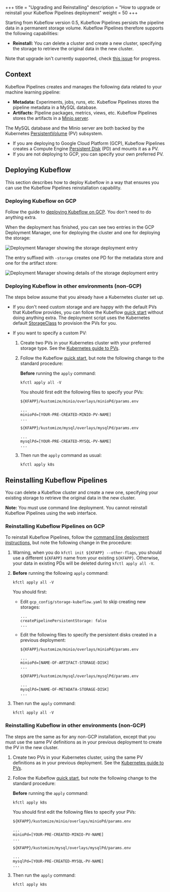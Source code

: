+++
title = "Upgrading and Reinstalling"
description = "How to upgrade or reinstall your Kubeflow Pipelines deployment"
weight = 50
+++

Starting from Kubeflow version 0.5, Kubeflow Pipelines persists the
pipeline data in a permanent storage volume. Kubeflow Pipelines therefore
supports the following capabilities:

* **Reinstall:** You can delete a cluster and create a new cluster, specifying
  the storage to retrieve the original data in the new cluster.

Note that upgrade isn't currently supported, check [this issue](https://github.com/kubeflow/kubeflow/issues/3727)
for progress.

## Context

Kubeflow Pipelines creates and manages the following data related to your
machine learning pipeline:

* **Metadata:** Experiments, jobs, runs, etc. Kubeflow Pipelines
  stores the pipeline metadata in a MySQL database.
* **Artifacts:** Pipeline packages, metrics, views, etc. Kubeflow Pipelines
  stores the artifacts in a [Minio server](https://docs.minio.io/).

The MySQL database and the Minio server are both backed by the Kubernetes
[PersistentVolume](https://kubernetes.io/docs/concepts/storage/persistent-volumes/#types-of-persistent-volumes)
(PV) subsystem.

* If you are deploying to Google Cloud Platform (GCP), Kubeflow Pipelines
  creates a Compute Engine
  [Persistent Disk](https://cloud.google.com/persistent-disk/) (PD)
  and mounts it as a PV.
* If you are not deploying to GCP, you can specify your own preferred PV.

## Deploying Kubeflow

This section describes how to deploy Kubeflow in a way that ensures you can use
the Kubeflow Pipelines reinstallation capability.

### Deploying Kubeflow on GCP

Follow the guide to [deploying Kubeflow on
GCP](/docs/gke/deploy/). You don't need to do anything extra.

When the deployment has finished, you can see two entries in the GCP
Deployment Manager, one for deploying the cluster and one for
deploying the storage:

<img src="/docs/images/pipelines/pipelines-deployment-storage1.png"
  alt="Deployment Manager showing the storage deployment entry"
  class="mt-3 mb-3 border border-info rounded">

The entry suffixed with `-storage` creates one PD for the metadata store and one
for the artifact store:

<img src="/docs/images/pipelines/pipelines-deployment-storage2.png"
  alt="Deployment Manager showing details of the storage deployment entry"
  class="mt-3 mb-3 border border-info rounded">

### Deploying Kubeflow in other environments (non-GCP)

The steps below assume that you already have a Kubernetes cluster set up.

* If you don't need custom storage and are happy with the default PVs that
  Kubeflow provides, you can follow the Kubeflow
  [quick start](/docs/started/getting-started/#kubeflow-quick-start)
  without doing anything extra. The deployment script uses the Kubernetes
  default
  [StorageClass](https://kubernetes.io/docs/concepts/storage/storage-classes/#the-storageclass-resource)
  to provision the PVs for you.

* If you want to specify a custom PV:

  1. Create two PVs in your Kubernetes cluster with your preferred storage type.
     See the
     [Kubernetes guide to PVs](https://kubernetes.io/docs/concepts/storage/persistent-volumes/#persistent-volumes).

  1. Follow the Kubeflow
     [quick start](/docs/started/getting-started/#kubeflow-quick-start),
     but note the following change to the standard procedure:

        **Before** running the `apply` command:

        ```
        kfctl apply all -V
        ```

        You should first edit the following files to specify your PVs:

        `${KFAPP}/kustomize/minio/overlays/minioPd/params.env`
        ```
        ...
        minioPd=[YOUR-PRE-CREATED-MINIO-PV-NAME]
        ...
        ```

        `${KFAPP}/kustomize/mysql/overlays/mysqlPd/params.env`
        ```
        ...
        mysqlPd=[YOUR-PRE-CREATED-MYSQL-PV-NAME]
        ...
        ```

  1. Then run the `apply` command as usual:

        ```
        kfctl apply k8s
        ```

## Reinstalling Kubeflow Pipelines

You can delete a Kubeflow cluster and create a new one, specifying
your existing storage to retrieve the original data in the new cluster.

**Note:** You must use command line deployment. You cannot reinstall
Kubeflow Pipelines using the web interface.

### Reinstalling Kubeflow Pipelines on GCP

To reinstall Kubeflow Pipelines, follow the [command line deployment
instructions](/docs/gke/deploy/deploy-cli/), but note the following
change in the procedure:

1. Warning, when you do `kfctl init ${KFAPP} --other-flags`, you should use a different `${KFAPP}` name from your existing `${KFAPP}`. Otherwise, your data in existing PDs will be deleted during `kfctl apply all -V`.

1. **Before** running the following `apply` command:

    ```
    kfctl apply all -V
    ```

    You should first:
    * Edit `gcp_config/storage-kubeflow.yaml` to skip creating new storages:

      ```
      ...
      createPipelinePersistentStorage: false
      ...
      ```

    * Edit the following files to specify the persistent disks created
      in a previous deployment:

      `${KFAPP}/kustomize/minio/overlays/minioPd/params.env`
      ```
      ...
      minioPd=[NAME-OF-ARTIFACT-STORAGE-DISK]
      ...
      ```

      `${KFAPP}/kustomize/mysql/overlays/mysqlPd/params.env`
      ```
      ...
      mysqlPd=[NAME-OF-METADATA-STORAGE-DISK]
      ...
      ```

1. Then run the `apply` command:

    ```
    kfctl apply all -V
    ```

### Reinstalling Kubeflow in other environments (non-GCP)

The steps are the same as for any non-GCP installation, except that you
must use the same PV definitions as in your previous deployment to create the
PV in the new cluster.

1. Create two PVs in your Kubernetes cluster, using the same PV definitions as
   in your previous deployment. See the
   [Kubernetes guide to PVs](https://kubernetes.io/docs/concepts/storage/persistent-volumes/#persistent-volumes).

1. Follow the Kubeflow
   [quick start](/docs/started/getting-started/#kubeflow-quick-start),
   but note the following change to the standard procedure:

    **Before** running the `apply` command:

    ```
    kfctl apply k8s
    ```

    You should first edit the following files to specify your PVs:

    `${KFAPP}/kustomize/minio/overlays/minioPd/params.env`
    ```
    ...
    minioPd=[YOUR-PRE-CREATED-MINIO-PV-NAME]
    ...
    ```

    `${KFAPP}/kustomize/mysql/overlays/mysqlPd/params.env`
    ```
    ...
    mysqlPd=[YOUR-PRE-CREATED-MYSQL-PV-NAME]
    ...
    ```

1. Then run the `apply` command:

    ```
    kfctl apply k8s
    ```
